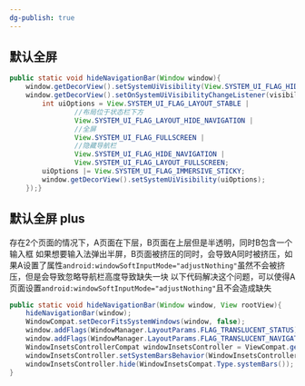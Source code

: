 ```yaml
---
dg-publish: true
---
```

## 默认全屏

```java
public static void hideNavigationBar(Window window){  
    window.getDecorView().setSystemUiVisibility(View.SYSTEM_UI_FLAG_HIDE_NAVIGATION);  
    window.getDecorView().setOnSystemUiVisibilityChangeListener(visibility -> {  
        int uiOptions = View.SYSTEM_UI_FLAG_LAYOUT_STABLE |  
                //布局位于状态栏下方  
                View.SYSTEM_UI_FLAG_LAYOUT_HIDE_NAVIGATION |  
                //全屏  
                View.SYSTEM_UI_FLAG_FULLSCREEN |  
                //隐藏导航栏  
                View.SYSTEM_UI_FLAG_HIDE_NAVIGATION |  
                View.SYSTEM_UI_FLAG_LAYOUT_FULLSCREEN;  
        uiOptions |= View.SYSTEM_UI_FLAG_IMMERSIVE_STICKY;  
        window.getDecorView().setSystemUiVisibility(uiOptions);  
    });}
```

## 默认全屏 plus

存在2个页面的情况下，A页面在下层，B页面在上层但是半透明，同时B包含一个输入框
如果想要输入法弹出半屏，B页面被挤压的同时，会导致A同时被挤压，如果A设置了属性`android:windowSoftInputMode="adjustNothing"`虽然不会被挤压，但是会导致忽略导航栏高度导致缺失一块
以下代码解决这个问题，可以使得A页面设置`android:windowSoftInputMode="adjustNothing"`且不会造成缺失
```java
public static void hideNavigationBar(Window window, View rootView){  
    hideNavigationBar(window);  
    WindowCompat.setDecorFitsSystemWindows(window, false);  
    window.addFlags(WindowManager.LayoutParams.FLAG_TRANSLUCENT_STATUS);  
    window.addFlags(WindowManager.LayoutParams.FLAG_TRANSLUCENT_NAVIGATION);  
    WindowInsetsControllerCompat windowInsetsController = ViewCompat.getWindowInsetsController(rootView);  
    windowInsetsController.setSystemBarsBehavior(WindowInsetsControllerCompat.BEHAVIOR_SHOW_TRANSIENT_BARS_BY_SWIPE);  
    windowInsetsController.hide(WindowInsetsCompat.Type.systemBars());  
}
```